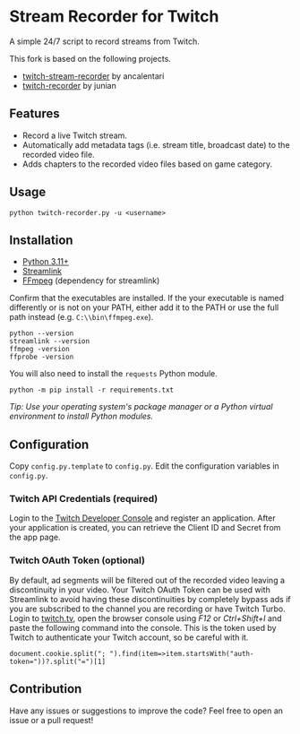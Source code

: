 # Stream Recorder for Twitch

A simple 24/7 script to record streams from Twitch.

This fork is based on the following projects.

- [twitch-stream-recorder](https://github.com/ancalentari/twitch-stream-recorder) by ancalentari
- [twitch-recorder](https://gist.github.com/junian/b41dd8e544bf0e3980c971b0d015f5f6) by junian

## Features

- Record a live Twitch stream.
- Automatically add metadata tags (i.e. stream title, broadcast date) to the recorded video file.
- Adds chapters to the recorded video files based on game category.

## Usage

```
python twitch-recorder.py -u <username>
```

## Installation

- [Python 3.11+](https://wiki.python.org/moin/BeginnersGuide/Download)
- [Streamlink](https://streamlink.github.io/install.html)
- [FFmpeg](https://ffmpeg.org/download.html) (dependency for streamlink)

Confirm that the executables are installed. If the your executable is named differently or is not on your PATH, either
add it to the PATH or use the full path instead (e.g. `C:\\bin\ffmpeg.exe`).

```
python --version
streamlink --version
ffmpeg -version
ffprobe -version
```

You will also need to install the `requests` Python module.

```
python -m pip install -r requirements.txt
```

_Tip: Use your operating system's package manager or a Python virtual environment to install Python modules._

## Configuration

Copy `config.py.template` to `config.py`. Edit the configuration variables in `config.py`.

### Twitch API Credentials (required)

Login to the [Twitch Developer Console](https://dev.twitch.tv/console/apps) and register an application. After your
application is created, you can retrieve the Client ID and Secret from the app page.

### Twitch OAuth Token (optional)

By default, ad segments will be filtered out of the recorded video leaving a discontinuity in your video. Your Twitch
OAuth Token can be used with Streamlink to avoid having these discontinuities by completely bypass ads if you are
subscribed to the channel you are recording or have Twitch Turbo. Login to [twitch.tv](https://twitch.tv/), open the
browser console using _F12_ or _Ctrl+Shift+I_ and paste the following command into the console. This is the token used
by Twitch to authenticate your Twitch account, so be careful with it.

```
document.cookie.split("; ").find(item=>item.startsWith("auth-token="))?.split("=")[1]
```

## Contribution

Have any issues or suggestions to improve the code? Feel free to open an issue or a pull request!
